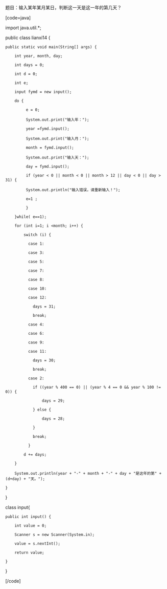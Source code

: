 题目：输入某年某月某日，判断这一天是这一年的第几天？ 
[code=java]  
import java.util.*;
public class lianxi14 {
	public static void main(String[] args) {
		int year, month, day;
		int days = 0;
		int d = 0;
		int e;
		input fymd = new input();
		do {
			 e = 0;
			 System.out.print("输入年：");
			 year =fymd.input();
			 System.out.print("输入月：");
			 month = fymd.input();
			 System.out.print("输入天：");
			 day = fymd.input();
			 if (year < 0 || month < 0 || month > 12 || day < 0 || day > 31) {
			 System.out.println("输入错误，请重新输入！");
			 e=1 ; 
			 }
		}while( e==1);
		for (int i=1; i <month; i++) {
			switch (i) {
			  case 1:
			  case 3:
			  case 5:
			  case 7:
			  case 8:
			  case 10:
			  case 12:
				days = 31;
				break;
			  case 4:
			  case 6:
			  case 9:
			  case 11:
				days = 30;
				break;
			  case 2:
				if ((year % 400 == 0) || (year % 4 == 0 && year % 100 != 0)) {
					days = 29;
				} else {
					days = 28;
				}
				break;
			  }
			d += days;
		}
		System.out.println(year + "-" + month + "-" + day + "是这年的第" + (d+day) + "天。");
	}
}
class input{
	public int input() {
		int value = 0;
		Scanner s = new Scanner(System.in);
		value = s.nextInt();
		return value;
	}
}
[/code]